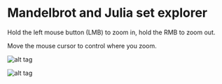 # Mandelbrot and Julia set explorer

Hold the left mouse button (LMB) to zoom in, hold the RMB to zoom out.

Move the mouse cursor to control where you zoom.


 ![alt tag](images/demo_10.gif)
 
 
 ![alt tag](images/zoomoutjulia.gif)
